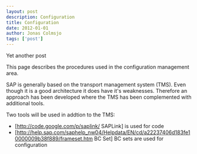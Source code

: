 ```yaml
---
layout: post
description: Configuration
title: Configuration
date: 2012-01-01
author: Jonas Colmsjo
tags: ['post']
---
```


Yet another post





This page describes the procedures used in the configuration management area.

SAP is generally based on the transport management system (TMS). Even though it is a good architecture it does have it's weaknesses. Therefore an approach has been developed where the TMS has been complemented with additional tools.

Two tools will be used in addtion to the TMS:
* [http://code.google.com/p/saplink/ SAPLink] is used for code
* [http://help.sap.com/saphelp_nw04/Helpdata/EN/cd/a22237406d183fe10000009b38f889/frameset.htm BC Set] BC sets are used for configuration
